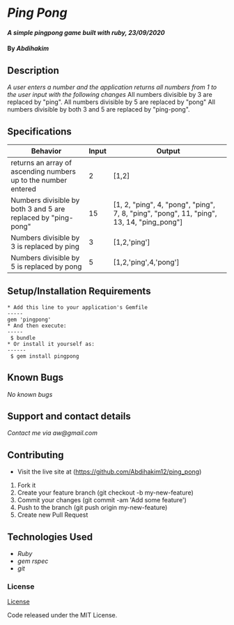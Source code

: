 # _Ping Pong_

#### _A simple pingpong game built with ruby, 23/09/2020_

#### By _**Abdihakim**_

## Description

_A user enters a number and the application returns all numbers from 1 to the user input with the following changes_
All numbers divisible by 3 are replaced by "ping".
All numbers divisible by 5 are replaced by "pong"
All numbers divisible by both 3 and 5 are replaced by "ping-pong".

## Specifications

| Behavior  |                                         Input |   Output |
| ------------- | ------------- |-------------|
| returns an array of ascending numbers up to the number entered | 2  |    [1,2]|
| Numbers divisible by both 3 and 5 are replaced by "ping-pong" | 15  |[1, 2, "ping", 4, "pong", "ping", 7, 8, "ping", "pong", 11, "ping", 13, 14, "ping_pong"] |
| Numbers divisible by 3 is replaced by ping  | 3  |             [1,2,'ping']|
| Numbers divisible by 5 is replaced by pong  | 5  |             [1,2,'ping',4,'pong']|

## Setup/Installation Requirements
```
* Add this line to your application's Gemfile
-----
gem 'pingpong' 
* And then execute:
-----
 $ bundle
* Or install it yourself as:
------
 $ gem install pingpong
 ```
## Known Bugs

_No known bugs_

## Support and contact details

_Contact me via aw@gmail.com_
## Contributing
* Visit the live site at (https://github.com/Abdihakim12/ping_pong)
1. Fork it
2. Create your feature branch (git checkout -b my-new-feature)
3. Commit your changes (git commit -am 'Add some feature')
4. Push to the branch (git push origin my-new-feature)
5.  Create new Pull Request

## Technologies Used
* _Ruby_
* _gem rspec_
* _git_

### License

[License](https://github.com/Abdihakim12/ping_pong/blob/master/LICENSE)

Code released under the MIT License.